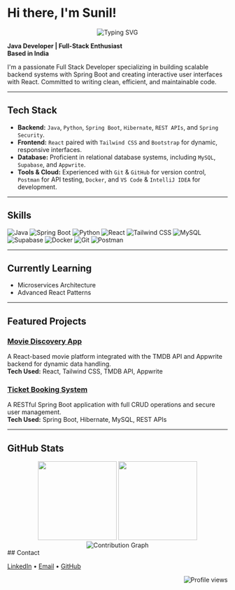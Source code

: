 # Hi there, I'm Sunil!

<div align="center">
  <img src="https://readme-typing-svg.herokuapp.com?font=Fira+Code&pause=1000&color=2E9EF7&center=true&vCenter=true&width=500&lines=Full+Stack+Developer;Java+%7C+Spring+Boot+%7C+React;Databases+%26+Cloud+Ready;Building+Scalable+Solutions" alt="Typing SVG" />
</div>

**Java Developer | Full-Stack Enthusiast**  
**Based in India**

I'm a passionate Full Stack Developer specializing in building scalable backend systems with Spring Boot and creating interactive user interfaces with React. Committed to writing clean, efficient, and maintainable code.

---

## Tech Stack

* **Backend:** `Java`, `Python`, `Spring Boot`, `Hibernate`, `REST APIs`, and `Spring Security`.
* **Frontend:** `React` paired with `Tailwind CSS` and `Bootstrap` for dynamic, responsive interfaces.
* **Database:** Proficient in relational database systems, including `MySQL`, `Supabase`, and `Appwrite`.
* **Tools & Cloud:** Experienced with `Git` & `GitHub` for version control, `Postman` for API testing, `Docker`, and `VS Code` & `IntelliJ IDEA` for development.

---

## Skills

![Java](https://img.shields.io/badge/-Java-007396?style=flat&logo=java&logoColor=white)
![Spring Boot](https://img.shields.io/badge/-Spring%20Boot-6DB33F?style=flat&logo=spring&logoColor=white)
![Python](https://img.shields.io/badge/-Python-3776AB?style=flat&logo=python&logoColor=white)
![React](https://img.shields.io/badge/-React-61DAFB?style=flat&logo=react&logoColor=black)
![Tailwind CSS](https://img.shields.io/badge/-Tailwind%20CSS-38B2AC?style=flat&logo=tailwind-css&logoColor=white)
![MySQL](https://img.shields.io/badge/-MySQL-4479A1?style=flat&logo=mysql&logoColor=white)
![Supabase](https://img.shields.io/badge/-Supabase-3ECF8E?style=flat&logo=supabase&logoColor=white)
![Docker](https://img.shields.io/badge/-Docker-2496ED?style=flat&logo=docker&logoColor=white)
![Git](https://img.shields.io/badge/-Git-F05032?style=flat&logo=git&logoColor=white)
![Postman](https://img.shields.io/badge/-Postman-FF6C37?style=flat&logo=postman&logoColor=white)

---

## Currently Learning

- Microservices Architecture
- Advanced React Patterns

---

## Featured Projects

### [Movie Discovery App](https://ted-tmdb-movie-07.netlify.app/)
A React-based movie platform integrated with the TMDB API and Appwrite backend for dynamic data handling.  
**Tech Used:** React, Tailwind CSS, TMDB API, Appwrite

### [Ticket Booking System](https://github.com/sunil-gumatimath/movie-ticket-booking-system)
A RESTful Spring Boot application with full CRUD operations and secure user management.  
**Tech Used:** Spring Boot, Hibernate, MySQL, REST APIs

---

## GitHub Stats

<div align="center">
  <img height="180em" src="https://github-readme-stats.vercel.app/api?username=sunil-gumatimath&show_icons=true&theme=tokyonight&hide_border=true&count_private=true&include_all_commits=true" />
  <img height="180em" src="https://github-readme-stats.vercel.app/api/top-langs/?username=sunil-gumatimath&layout=compact&theme=tokyonight&hide_border=true&langs_count=8" />
</div>
<div align="center">
  <img src="https://github-readme-activity-graph.vercel.app/graph?username=sunil-gumatimath&bg_color=1a1b27&color=70a5fd&line=bf91f3&point=38bdae&area=true&hide_border=true" alt="Contribution Graph" />
</div>
## Contact

[LinkedIn](https://linkedin.com/in/sunil-gumatimath) • [Email](mailto:sunilgumatimath.vs@gmail.com) • [GitHub](https://github.com/sunil-gumatimath)

<div align="right">
  <img src="https://komarev.com/ghpvc/?username=sunil-gumatimath&label=Profile%20views&color=0e75b6&style=flat" alt="Profile views" />
</div>
